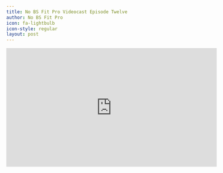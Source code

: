 ```yaml
---
title: No BS Fit Pro Videocast Episode Twelve
author: No BS Fit Pro
icon: fa-lightbulb
icon-style: regular
layout: post
---
```


<div class="video-container"><iframe width="560" height="315" src="https://www.youtube.com/embed/W3c0SjMJL68" frameborder="0" allowfullscreen></iframe></div>

